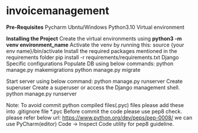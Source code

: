 # invoicemanagement


**Pre-Requisites**
Pycharm
Ubntu/Windows
Python3.10
Virtual environment

**Installing the Project**
Create the virtual environments using **python3 -m venv environment_name**
Activate the venv by running this: source {your env name}/bin/activate
Install the required packages mentioned in the requirements folder pip install -r requirements/requirements.txt
Django Specific configurations
Populate DB using below commands:
python manage.py makemigrations
python manage.py migrate

Start server using below command:
python manage.py runserver
Create superuser
Create a superuser or access the Django management shell.
python manage.py runserver

Note:
To avoid commit python compiled files(.pyc) files please add these into .gitignore file *.pyc
Before commit the code please use pep8 check. please refer below url:
https://www.python.org/dev/peps/pep-0008/
we can use PyCharm(editor) Code -> Inspect Code utility for pep8 guideline.
